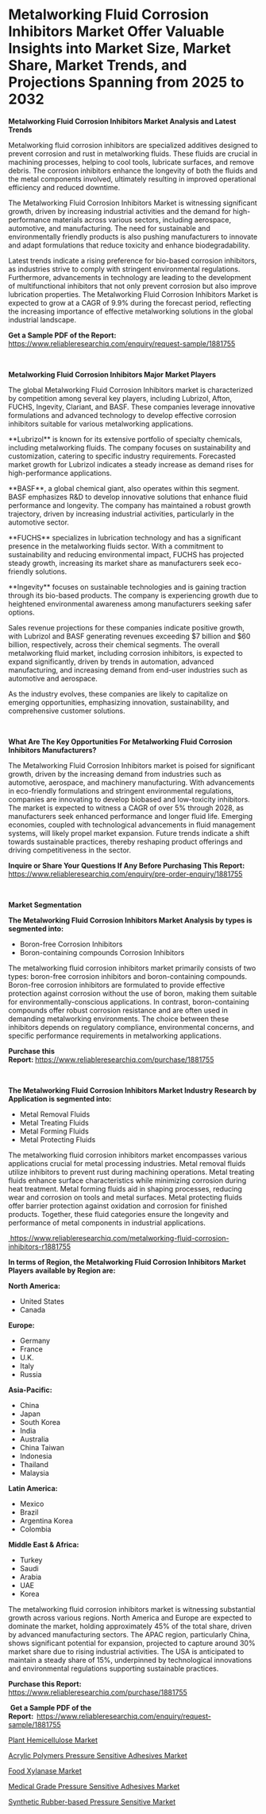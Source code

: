 <p><h1>Metalworking Fluid Corrosion Inhibitors Market Offer Valuable Insights into Market Size, Market Share, Market Trends, and Projections Spanning from 2025 to 2032</h1></p><p><strong>Metalworking Fluid Corrosion Inhibitors Market Analysis and Latest Trends</strong></p>
<p><p>Metalworking fluid corrosion inhibitors are specialized additives designed to prevent corrosion and rust in metalworking fluids. These fluids are crucial in machining processes, helping to cool tools, lubricate surfaces, and remove debris. The corrosion inhibitors enhance the longevity of both the fluids and the metal components involved, ultimately resulting in improved operational efficiency and reduced downtime.</p><p>The Metalworking Fluid Corrosion Inhibitors Market is witnessing significant growth, driven by increasing industrial activities and the demand for high-performance materials across various sectors, including aerospace, automotive, and manufacturing. The need for sustainable and environmentally friendly products is also pushing manufacturers to innovate and adapt formulations that reduce toxicity and enhance biodegradability.</p><p>Latest trends indicate a rising preference for bio-based corrosion inhibitors, as industries strive to comply with stringent environmental regulations. Furthermore, advancements in technology are leading to the development of multifunctional inhibitors that not only prevent corrosion but also improve lubrication properties. The Metalworking Fluid Corrosion Inhibitors Market is expected to grow at a CAGR of 9.9% during the forecast period, reflecting the increasing importance of effective metalworking solutions in the global industrial landscape.</p></p>
<p><strong>Get a Sample PDF of the Report:&nbsp;</strong> <a href="https://www.reliableresearchiq.com/enquiry/request-sample/1881755?utm_campaign=114&utm_medium=2&utm_source=Github&utm_content=ia&utm_term=03042025&utm_id=metalworking-fluid-corrosion-inhibitors">https://www.reliableresearchiq.com/enquiry/request-sample/1881755</a></p>
<p>&nbsp;</p>
<p><strong>Metalworking Fluid Corrosion Inhibitors Major Market Players</strong></p>
<p><p>The global Metalworking Fluid Corrosion Inhibitors market is characterized by competition among several key players, including Lubrizol, Afton, FUCHS, Ingevity, Clariant, and BASF. These companies leverage innovative formulations and advanced technology to develop effective corrosion inhibitors suitable for various metalworking applications. </p><p>**Lubrizol** is known for its extensive portfolio of specialty chemicals, including metalworking fluids. The company focuses on sustainability and customization, catering to specific industry requirements. Forecasted market growth for Lubrizol indicates a steady increase as demand rises for high-performance applications.</p><p>**BASF**, a global chemical giant, also operates within this segment. BASF emphasizes R&D to develop innovative solutions that enhance fluid performance and longevity. The company has maintained a robust growth trajectory, driven by increasing industrial activities, particularly in the automotive sector.</p><p>**FUCHS** specializes in lubrication technology and has a significant presence in the metalworking fluids sector. With a commitment to sustainability and reducing environmental impact, FUCHS has projected steady growth, increasing its market share as manufacturers seek eco-friendly solutions.</p><p>**Ingevity** focuses on sustainable technologies and is gaining traction through its bio-based products. The company is experiencing growth due to heightened environmental awareness among manufacturers seeking safer options.</p><p>Sales revenue projections for these companies indicate positive growth, with Lubrizol and BASF generating revenues exceeding $7 billion and $60 billion, respectively, across their chemical segments. The overall metalworking fluid market, including corrosion inhibitors, is expected to expand significantly, driven by trends in automation, advanced manufacturing, and increasing demand from end-user industries such as automotive and aerospace. </p><p>As the industry evolves, these companies are likely to capitalize on emerging opportunities, emphasizing innovation, sustainability, and comprehensive customer solutions.</p></p>
<p>&nbsp;</p>
<p><strong>What Are The Key Opportunities For Metalworking Fluid Corrosion Inhibitors Manufacturers?</strong></p>
<p><p>The Metalworking Fluid Corrosion Inhibitors market is poised for significant growth, driven by the increasing demand from industries such as automotive, aerospace, and machinery manufacturing. With advancements in eco-friendly formulations and stringent environmental regulations, companies are innovating to develop biobased and low-toxicity inhibitors. The market is expected to witness a CAGR of over 5% through 2028, as manufacturers seek enhanced performance and longer fluid life. Emerging economies, coupled with technological advancements in fluid management systems, will likely propel market expansion. Future trends indicate a shift towards sustainable practices, thereby reshaping product offerings and driving competitiveness in the sector.</p></p>
<p><strong>Inquire or Share Your Questions If Any Before Purchasing This Report:</strong> <a href="https://www.reliableresearchiq.com/enquiry/pre-order-enquiry/1881755?utm_campaign=114&utm_medium=2&utm_source=Github&utm_content=ia&utm_term=03042025&utm_id=metalworking-fluid-corrosion-inhibitors">https://www.reliableresearchiq.com/enquiry/pre-order-enquiry/1881755</a></p>
<p>&nbsp;</p>
<p><strong>Market Segmentation</strong></p>
<p><strong>The Metalworking Fluid Corrosion Inhibitors Market Analysis by types is segmented into:</strong></p>
<p><ul><li>Boron-free Corrosion Inhibitors</li><li>Boron-containing compounds Corrosion Inhibitors</li></ul></p>
<p><p>The metalworking fluid corrosion inhibitors market primarily consists of two types: boron-free corrosion inhibitors and boron-containing compounds. Boron-free corrosion inhibitors are formulated to provide effective protection against corrosion without the use of boron, making them suitable for environmentally-conscious applications. In contrast, boron-containing compounds offer robust corrosion resistance and are often used in demanding metalworking environments. The choice between these inhibitors depends on regulatory compliance, environmental concerns, and specific performance requirements in metalworking applications.</p></p>
<p><strong>Purchase this Report:&nbsp;</strong><a href="https://www.reliableresearchiq.com/purchase/1881755?utm_campaign=114&utm_medium=2&utm_source=Github&utm_content=ia&utm_term=03042025&utm_id=metalworking-fluid-corrosion-inhibitors">https://www.reliableresearchiq.com/purchase/1881755</a></p>
<p>&nbsp;</p>
<p><strong>The Metalworking Fluid Corrosion Inhibitors Market Industry Research by Application is segmented into:</strong></p>
<p><ul><li>Metal Removal Fluids</li><li>Metal Treating Fluids</li><li>Metal Forming Fluids</li><li>Metal Protecting Fluids</li></ul></p>
<p><p>The metalworking fluid corrosion inhibitors market encompasses various applications crucial for metal processing industries. Metal removal fluids utilize inhibitors to prevent rust during machining operations. Metal treating fluids enhance surface characteristics while minimizing corrosion during heat treatment. Metal forming fluids aid in shaping processes, reducing wear and corrosion on tools and metal surfaces. Metal protecting fluids offer barrier protection against oxidation and corrosion for finished products. Together, these fluid categories ensure the longevity and performance of metal components in industrial applications.</p></p>
<p><a href="https://www.reliableresearchiq.com/metalworking-fluid-corrosion-inhibitors-r1881755?utm_campaign=114&utm_medium=2&utm_source=Github&utm_content=ia&utm_term=03042025&utm_id=metalworking-fluid-corrosion-inhibitors">&nbsp;https://www.reliableresearchiq.com/metalworking-fluid-corrosion-inhibitors-r1881755</a></p>
<p><strong>In terms of Region, the Metalworking Fluid Corrosion Inhibitors Market Players available by Region are:</strong></p>
<p>
    <p> <strong> North America: </strong>
        <ul>
            <li>United States</li>
            <li>Canada</li>
        </ul>
        </p> 
    <p> <strong> Europe: </strong>
        <ul>
            <li>Germany</li>
            <li>France</li>
            <li>U.K.</li>
            <li>Italy</li>
            <li>Russia</li>
        </ul>
        </p> 
    <p> <strong> Asia-Pacific: </strong>
        <ul>
            <li>China</li>
            <li>Japan</li>
            <li>South Korea</li>
            <li>India</li>
            <li>Australia</li>
            <li>China Taiwan</li>
            <li>Indonesia</li>
            <li>Thailand</li>
            <li>Malaysia</li>
        </ul>
        </p> 
    <p> <strong> Latin America: </strong>
        <ul>
            <li>Mexico</li>
            <li>Brazil</li>
            <li>Argentina Korea</li>
            <li>Colombia</li>
        </ul>
        </p> 
    <p> <strong> Middle East & Africa: </strong>
        <ul>
            <li>Turkey</li>
            <li>Saudi</li>
            <li>Arabia</li>
            <li>UAE</li>
            <li>Korea</li>
        </ul>
    </p>
    </p>
<p><p>The metalworking fluid corrosion inhibitors market is witnessing substantial growth across various regions. North America and Europe are expected to dominate the market, holding approximately 45% of the total share, driven by advanced manufacturing sectors. The APAC region, particularly China, shows significant potential for expansion, projected to capture around 30% market share due to rising industrial activities. The USA is anticipated to maintain a steady share of 15%, underpinned by technological innovations and environmental regulations supporting sustainable practices.</p></p>
<p><strong>Purchase this Report: </strong><a href="https://www.reliableresearchiq.com/purchase/1881755?utm_campaign=114&utm_medium=2&utm_source=Github&utm_content=ia&utm_term=03042025&utm_id=metalworking-fluid-corrosion-inhibitors">https://www.reliableresearchiq.com/purchase/1881755</a></p>
<p>&nbsp;<strong>Get a Sample PDF of the Report:&nbsp;&nbsp;</strong><a href="https://www.reliableresearchiq.com/enquiry/request-sample/1881755?utm_campaign=114&utm_medium=2&utm_source=Github&utm_content=ia&utm_term=03042025&utm_id=metalworking-fluid-corrosion-inhibitors">https://www.reliableresearchiq.com/enquiry/request-sample/1881755</a></p>
<p><strong></strong></p>
<p><p><a href="https://github.com/nellygussisy/Market-Research-Report-List-1/blob/main/plant-hemicellulose-market.md?utm_campaign=114&utm_medium=2&utm_source=Github&utm_content=ia&utm_term=03042025&utm_id=metalworking-fluid-corrosion-inhibitors">Plant Hemicellulose Market</a></p><p><a href="https://github.com/cwasicioaie/Market-Research-Report-List-1/blob/main/acrylic-polymers-pressure-sensitive-adhesives-market.md?utm_campaign=114&utm_medium=2&utm_source=Github&utm_content=ia&utm_term=03042025&utm_id=metalworking-fluid-corrosion-inhibitors">Acrylic Polymers Pressure Sensitive Adhesives Market</a></p><p><a href="https://github.com/budenhanelfc/Market-Research-Report-List-1/blob/main/food-xylanase-market.md?utm_campaign=114&utm_medium=2&utm_source=Github&utm_content=ia&utm_term=03042025&utm_id=metalworking-fluid-corrosion-inhibitors">Food Xylanase Market</a></p><p><a href="https://github.com/ebalabenoot/Market-Research-Report-List-1/blob/main/medical-grade-pressure-sensitive-adhesives-market.md?utm_campaign=114&utm_medium=2&utm_source=Github&utm_content=ia&utm_term=03042025&utm_id=metalworking-fluid-corrosion-inhibitors">Medical Grade Pressure Sensitive Adhesives Market</a></p><p><a href="https://github.com/handyiongikg/Market-Research-Report-List-1/blob/main/synthetic-rubber-based-pressure-sensitive-market.md?utm_campaign=114&utm_medium=2&utm_source=Github&utm_content=ia&utm_term=03042025&utm_id=metalworking-fluid-corrosion-inhibitors">Synthetic Rubber-based Pressure Sensitive Market</a></p></p>